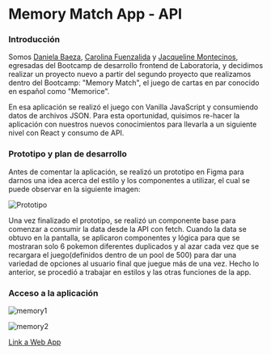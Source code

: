 # Memory Match App - API 

### Introducción

Somos [Daniela Baeza](https://github.com/DxAmbar "Daniela Baeza"), [Carolina Fuenzalida](https://github.com/CarolinaFuenzalida "Carolina Fuenzalida") y [Jacqueline Montecinos](https://github.com/JackiieM "Jacqueline Montecinos"), egresadas del Bootcamp de desarrollo frontend de Laboratoria, y decidimos realizar un proyecto nuevo a partir del segundo proyecto que realizamos dentro del Bootcamp: "Memory Match", el juego de cartas en par conocido en español como "Memorice".

En esa aplicación se realizó el juego con Vanilla JavaScript y consumiendo datos de archivos JSON. Para esta oportunidad, quisimos re-hacer la aplicación con nuestros nuevos conocimientos para llevarla a un siguiente nivel con React y consumo de API.

### Prototipo y plan de desarrollo

Antes de comentar la aplicación, se realizó un prototipo en Figma para darnos una idea acerca del estilo y los componentes a utilizar, el cual se puede observar en la siguiente imagen:

![Prototipo](https://i.ibb.co/xSYCj17/proto1.jpg "Prototipo")

Una vez finalizado el prototipo, se realizó un componente base para comenzar a consumir la data desde la API con fetch. Cuando la data se obtuvo en la pantalla, se aplicaron componentes y lógica para que se mostraran solo 6 pokemon diferentes duplicados y al azar cada vez que se recargara el juego(definidos dentro de un pool de 500) para dar una variedad de opciones al usuario final que juegue más de una vez. Hecho lo anterior, se procedió a trabajar en estilos y las otras funciones de la app.

### Acceso a la aplicación

![memory1](https://user-images.githubusercontent.com/108352521/215005802-02058097-241f-491a-936b-09b72c3d99d4.png)

![memory2](https://user-images.githubusercontent.com/108352521/215005698-e352c578-c95a-49bc-827b-a972c8c15e46.png)

[Link a Web App](https://memory-match-api.netlify.app/)

